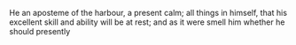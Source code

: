 He an aposteme of the harbour, a present calm; all things in himself, that his excellent skill and ability will be at rest; and as it were smell him whether he should presently
